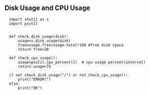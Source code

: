 
## Disk Usage and CPU Usage


      import shutil as s
      import psutil


      def check_disk_usage(disk):
          usage=s.disk_usage(disk)
          free=usage.free/usage.total*100 #free disk space
          return free>20

      def check_cpu_usage():
          usage=psutil.cpu_percent(1)  # cpu usage percent(interval)
          return usage<75

      if not check_disk_usage("/") or not check_cpu_usage():
          print("ERROR!")
      else:
          print("OK")

